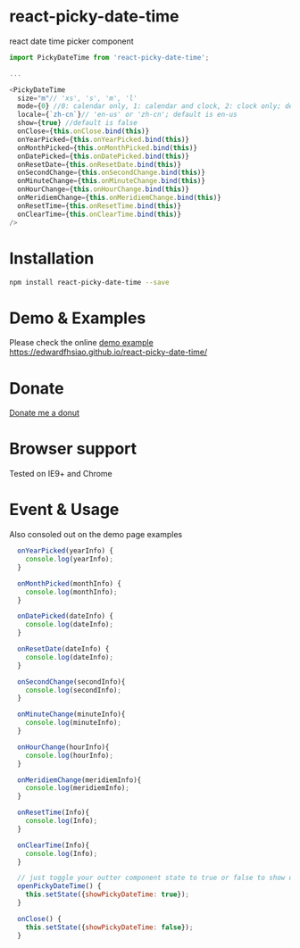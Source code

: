 # react-picky-date-time
react date time picker component
```js
import PickyDateTime from 'react-picky-date-time';

...

<PickyDateTime
  size="m"// 'xs', 's', 'm', 'l'
  mode={0} //0: calendar only, 1: calendar and clock, 2: clock only; default is 0
  locale={`zh-cn`}// 'en-us' or 'zh-cn'; default is en-us
  show={true} //default is false
  onClose={this.onClose.bind(this)}
  onYearPicked={this.onYearPicked.bind(this)}
  onMonthPicked={this.onMonthPicked.bind(this)}
  onDatePicked={this.onDatePicked.bind(this)}
  onResetDate={this.onResetDate.bind(this)}
  onSecondChange={this.onSecondChange.bind(this)}
  onMinuteChange={this.onMinuteChange.bind(this)}
  onHourChange={this.onHourChange.bind(this)}
  onMeridiemChange={this.onMeridiemChange.bind(this)}
  onResetTime={this.onResetTime.bind(this)}
  onClearTime={this.onClearTime.bind(this)}
/>
```

# Installation
```sh
npm install react-picky-date-time --save
```

# Demo & Examples
Please check the online <a href="https://edwardfhsiao.github.io/react-picky-date-time/">demo example https://edwardfhsiao.github.io/react-picky-date-time/</a>

# Donate
<a href="https://www.paypal.me/XIAOMENGXIAO/0.99" alt="PayPal Donate">Donate me a donut</a>

# Browser support
Tested on IE9+ and Chrome

# Event & Usage

Also consoled out on the demo page examples

```js
  onYearPicked(yearInfo) {
    console.log(yearInfo);
  }

  onMonthPicked(monthInfo) {
    console.log(monthInfo);
  }

  onDatePicked(dateInfo) {
    console.log(dateInfo);
  }

  onResetDate(dateInfo) {
    console.log(dateInfo);
  }

  onSecondChange(secondInfo){
    console.log(secondInfo);
  }

  onMinuteChange(minuteInfo){
    console.log(minuteInfo);
  }

  onHourChange(hourInfo){
    console.log(hourInfo);
  }

  onMeridiemChange(meridiemInfo){
    console.log(meridiemInfo);
  }

  onResetTime(Info){
    console.log(Info);
  }

  onClearTime(Info){
    console.log(Info);
  }

  // just toggle your outter component state to true or false to show or hide <PickyDateTime/>
  openPickyDateTime() {
    this.setState({showPickyDateTime: true});
  }

  onClose() {
    this.setState({showPickyDateTime: false});
  }

```

